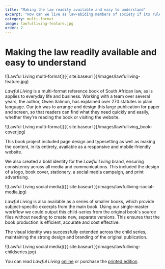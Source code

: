 ```yaml
---
title: "Making the law readily available and easy to understand"
excerpt: "How can we live as law-abiding members of society if its rules are a mystery? This book changes that."
category: multi-format
image: lawfulliving-feature.jpg
order: 2
---
```


# Making the law readily available and easy to understand

![Lawful Living multi-format]({{ site.baseurl }}/images/lawfulliving-feature.jpg)

*Lawful Living* is a multi-format reference book of South African law, as is applies to everyday life and business. Working with a team over several years, the author, Owen Salmon, has explained over 270 statutes in plain language. Our job was to arrange and design this large publication for paper and screen, so that readers can find what they need quickly and easily, whether they're reading the book or visiting the website.

![Lawful Living multi-format]({{ site.baseurl }}/images/lawfulliving_book-cover.jpg)

This book project included page design and typesetting as well as making the content, in its entirety, available as a responsive and mobile-friendly website.

We also created a bold identity for the *Lawful Living* brand, ensuring consistency across all media and communications. This included the design of a logo, book cover, stationery, a social media campaign, and print advertising.

![Lawful Living social media]({{ site.baseurl }}/images/lawfulliving-social-media.jpg) 

*Lawful Living* is also available as a series of smaller books, which provide subject-specific excerpts from the main book. Using our single-master workflow we could output this child-series from the original book's source files without needing to create new, separate versions. This ensures that the book production is efficient, accurate and cost effective.

The visual identity was successfully extended across the child series, maintaining the strong design and branding of the original publication.

![Lawful Living social media]({{ site.baseurl }}/images/lawfulliving-childseries.jpg)

You can read *Lawful Living* [online](http://lawfulliving.co.za/) or purchase the [printed edition](http://lawfulliving.co.za/book/text/0-7-contact.html).
